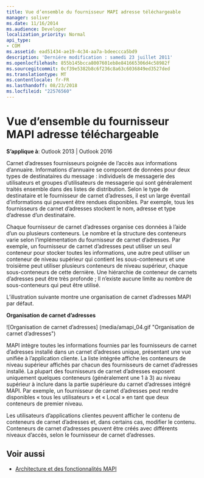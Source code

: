 ```yaml
---
title: Vue d’ensemble du fournisseur MAPI adresse téléchargeable
manager: soliver
ms.date: 11/16/2014
ms.audience: Developer
localization_priority: Normal
api_type:
- COM
ms.assetid: ead51434-ae19-4c34-aa7a-bdeeccca5bd9
description: 'Derniére modification : samedi 23 juillet 2011'
ms.openlocfilehash: 855b145bcca8007601eb8e841665306d4c58982f
ms.sourcegitcommit: 0cf39e5382b8c6f236c8a63c6036849ed3527ded
ms.translationtype: MT
ms.contentlocale: fr-FR
ms.lasthandoff: 08/23/2018
ms.locfileid: "22576560"
---
```

# <a name="mapi-address-book-provider-overview"></a>Vue d’ensemble du fournisseur MAPI adresse téléchargeable
  
**S’applique à**: Outlook 2013 | Outlook 2016 
  
Carnet d’adresses fournisseurs poignée de l’accès aux informations d’annuaire. Informations d’annuaire se composent de données pour deux types de destinataires du message : individuels de messagerie des utilisateurs et groupes d’utilisateurs de messagerie qui sont généralement traités ensemble dans des listes de distribution. Selon le type de destinataire et le fournisseur de carnet d’adresses, il est un large éventail d’informations qui peuvent être rendues disponibles. Par exemple, tous les fournisseurs de carnet d’adresses stockent le nom, adresse et type d’adresse d’un destinataire.
  
Chaque fournisseur de carnet d’adresses organise ces données à l’aide d’un ou plusieurs conteneurs. Le nombre et la structure des conteneurs varie selon l’implémentation du fournisseur de carnet d’adresses. Par exemple, un fournisseur de carnet d’adresses peut utiliser un seul conteneur pour stocker toutes les informations, une autre peut utiliser un conteneur de niveau supérieur qui contient les sous-conteneurs et une troisième peut utiliser plusieurs conteneurs de niveau supérieur, chaque sous-conteneurs de cette dernière. Une hiérarchie de conteneur de carnets d’adresses peut être très profonde ; Il n’existe aucune limite au nombre de sous-conteneurs qui peut être utilisé.
  
L’illustration suivante montre une organisation de carnet d’adresses MAPI par défaut.
  
**Organisation de carnet d’adresses**
  
![Organisation de carnet d’adresses] (media/amapi_04.gif "Organisation de carnet d’adresses")
  
MAPI intègre toutes les informations fournies par les fournisseurs de carnet d’adresses installé dans un carnet d’adresses unique, présentant une vue unifiée à l’application cliente. La liste intégrée affiche les conteneurs de niveau supérieur affichés par chacun des fournisseurs de carnet d’adresses installé. La plupart des fournisseurs de carnet d’adresses exposent uniquement quelques conteneurs (généralement une 1 à 3) au niveau supérieur à inclure dans la partie supérieure du carnet d’adresses intégré MAPI. Par exemple, un fournisseur de carnet d’adresses peut rendre disponibles « tous les utilisateurs » et « Local » en tant que deux conteneurs de premier niveau.
  
Les utilisateurs d’applications clientes peuvent afficher le contenu de conteneurs de carnet d’adresses et, dans certains cas, modifier le contenu. Conteneurs de carnet d’adresses peuvent être créés avec différents niveaux d’accès, selon le fournisseur de carnet d’adresses. 
  
## <a name="see-also"></a>Voir aussi

- [Architecture et des fonctionnalités MAPI](mapi-features-and-architecture.md)

